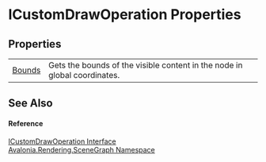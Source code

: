 # ICustomDrawOperation Properties




## Properties
<table>
<tr>
<td><a href="P_Avalonia_Rendering_SceneGraph_ICustomDrawOperation_Bounds">Bounds</a></td>
<td>Gets the bounds of the visible content in the node in global coordinates.</td>
</tr>
</table>

## See Also


#### Reference
<a href="T_Avalonia_Rendering_SceneGraph_ICustomDrawOperation">ICustomDrawOperation Interface</a>  
<a href="N_Avalonia_Rendering_SceneGraph">Avalonia.Rendering.SceneGraph Namespace</a>  
